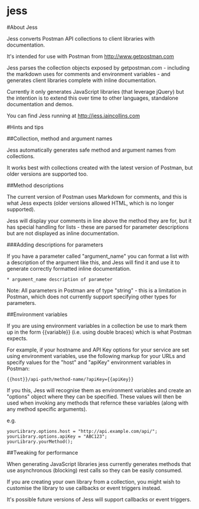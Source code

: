 jess
====

#About Jess

Jess converts Postman API collections to client libraries with documentation.

It's intended for use with Postman from http://www.getpostman.com

Jess parses the collection objects exposed by getpostman.com - including the 
markdown uses for comments and environment variables - and generates client 
libraries complete with inline documentation.

Currently it only generates JavaScript libraries (that leverage jQuery) but the 
intention is to extend this over time to other languages, standalone 
documentation and demos.

You can find Jess running at http://jess.iaincollins.com

#Hints and tips

##Collection, method and argument names

Jess automatically generates safe method and argument names from collections.

It works best with collections created with the latest version of Postman, but 
older versions are supported too.

##Method descriptions

The current version of Postman uses Markdown for comments, and this is what Jess
expects (older versions allowed HTML, which is no longer supported).

Jess will display your comments in line above the method they are for, but it
has special handling for lists - these are parsed for parameter descriptions but
are not displayed as inline documentation.

###Adding descriptions for parameters

If you have a parameter called "argument_name" you can format a list with a 
description of the argument like this, and Jess will find it and use it to 
generate correctly formatted inline documentation.

    * argument_name description of parameter

Note: All parameters in Postman are of type "string" - this is a limitation in 
Postman, which does not currently support specifying other types for parameters.

##Environment variables

If you are using environment variables in a collection be use to mark them up in 
the form {{variable}} (i.e. using double braces) which is what Postman expects.

For example, if your hostname and API Key options for your service are set 
using environment variables, use the following markup for your URLs and specify
values for the "host" and "apiKey" environment variables in Postman:

    {{host}}/api-path/method-name/?apiKey={{apiKey}}

If you this, Jess will recognise them as environment variables and create an 
"options" object where they can be specified. These values will then be used
when invoking any methods that refernce these variables (along with any method
specific arguments).

e.g.

    yourLibrary.options.host = "http://api.example.com/api/";
    yourLibrary.options.apiKey = "ABC123";
    yourLibrary.yourMethod();

##Tweaking for performance

When generating JavaScript libraries jess currently generates methods that use 
asynchronous (blocking) rest calls so they can be easily consumed.

If you are creating your own library from a collection, you might wish to 
customise the library to use callbacks or event triggers instead.

It's possible future versions of Jess will support callbacks or event triggers.

